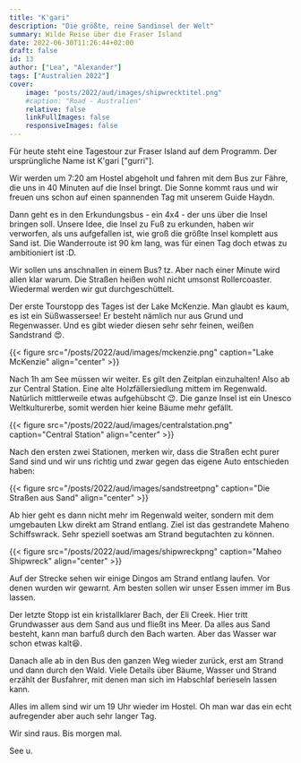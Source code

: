 ```yaml
---
title: "K'gari"
description: "Die größte, reine Sandinsel der Welt"
summary: Wilde Reise über die Fraser Island
date: 2022-06-30T11:26:44+02:00
draft: false
id: 13
author: ["Lea", "Alexander"]
tags: ["Australien 2022"]
cover:
    image: "posts/2022/aud/images/shipwrecktitel.png"
    #caption: "Road - Australien"
    relative: false
    linkFullImages: false
    responsiveImages: false
---
```

Für heute steht eine Tagestour zur Fraser Island auf dem Programm. Der ursprüngliche Name ist K'gari ["gurri"]. 

Wir werden um 7:20 am Hostel abgeholt und fahren mit dem Bus zur Fähre, die uns in 40 Minuten auf die Insel bringt. Die Sonne kommt raus und wir freuen uns schon auf einen spannenden Tag mit unserem Guide Haydn. 

Dann geht es in den Erkundungsbus - ein 4x4 - der uns über die Insel bringen soll. 
Unsere Idee, die Insel zu Fuß zu erkunden, haben wir verworfen, als uns aufgefallen ist, wie groß die größte Insel komplett aus Sand ist. Die Wanderroute ist 90 km lang, was für einen Tag doch etwas zu ambitioniert ist :D.

Wir sollen uns anschnallen in einem Bus? tz. Aber nach einer Minute wird allen klar warum. Die Straßen heißen wohl nicht umsonst Rollercoaster. Wiedermal werden wir gut durchgeschüttelt.

Der erste Tourstopp des Tages ist der Lake McKenzie. Man glaubt es kaum, es ist ein Süßwassersee! Er besteht nämlich nur aus Grund und Regenwasser. Und es gibt wieder diesen sehr sehr feinen, weißen Sandstrand :heart_eyes:. 

{{< figure src="/posts/2022/aud/images/mckenzie.png" caption="Lake McKenzie" align="center" >}}

Nach 1h am See müssen wir weiter. Es gilt den Zeitplan einzuhalten! Also ab zur Central Station. Eine alte Holzfällersiedlung mittem im Regenwald. Natürlich mittlerweile etwas aufgehübscht :wink:. Die ganze Insel ist ein Unesco Weltkulturerbe, somit werden hier keine Bäume mehr gefällt.

{{< figure src="/posts/2022/aud/images/centralstation.png" caption="Central Station" align="center" >}}

Nach den ersten zwei Stationen, merken wir, dass die Straßen echt purer Sand sind und wir uns richtig und zwar gegen das eigene Auto entschieden haben:

{{< figure src="/posts/2022/aud/images/sandstreetpng" caption="Die Straßen aus Sand" align="center" >}}

Ab hier geht es dann nicht mehr im Regenwald weiter, sondern mit dem umgebauten Lkw direkt am Strand entlang. Ziel ist das gestrandete Maheno Schiffswrack. Sehr speziell soetwas am Strand begutachten zu können.

{{< figure src="/posts/2022/aud/images/shipwreckpng" caption="Maheo Shipwreck" align="center" >}}

Auf der Strecke sehen wir einige Dingos am Strand entlang laufen. Vor denen wurden wir gewarnt. Am besten sollen wir unser Essen immer im Bus lassen.

Der letzte Stopp ist ein kristallklarer Bach, der Eli Creek. Hier tritt Grundwasser aus dem Sand aus und fließt ins Meer. Da alles aus Sand besteht, kann man barfuß durch den Bach warten. Aber das Wasser war schon etwas kalt:satisfied:.

Danach alle ab in den Bus den ganzen Weg wieder zurück, erst am Strand und dann durch den Wald. Viele Details über Bäume, Wasser und Strand erzählt der Busfahrer, mit denen man sich im Habschlaf berieseln lassen kann.

Alles im allem sind wir um 19 Uhr wieder im Hostel. Oh man war das ein echt aufregender aber auch sehr langer Tag.

Wir sind raus. Bis morgen mal. 

See u.